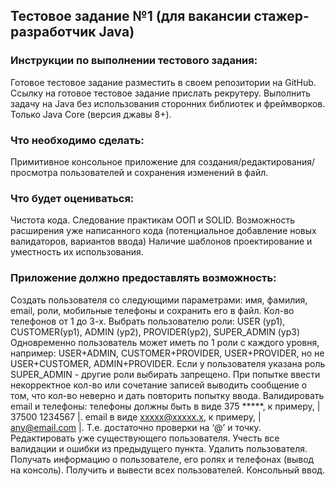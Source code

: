 ## Тестовое задание №1 (для вакансии стажер-разработчик Java)

### **Инструкции по выполнении тестового задания:**

Готовое тестовое задание разместить в своем репозитории на GitHub.
Ссылку на готовое тестовое задание прислать рекрутеру.
Выполнить задачу на Java без использования сторонних библиотек и фреймворков. Только Java Core (версия джавы 8+).

### **Что необходимо сделать:**
Примитивное консольное приложение для создания/редактирования/просмотра пользователей и сохранения изменений в файл.

### **Что будет оцениваться:**

Чистота кода.
Следование практикам ООП и SOLID.
Возможность расширения уже написанного кода (потенциальное добавление новых валидаторов, вариантов ввода)
Наличие шаблонов проектирование и уместность их использования.

### **Приложение должно предоставлять возможность:**
Создать пользователя со следующими параметрами: имя, фамилия, email, роли, мобильные телефоны и сохранить его в файл.
Кол-во телефонов от 1 до 3-х.
Выбрать пользователю роли: USER (ур1), CUSTOMER(ур1), ADMIN (ур2), PROVIDER(ур2), SUPER_ADMIN (ур3)
Одновременно пользователь может иметь по 1 роли с каждого уровня, например: USER+ADMIN, CUSTOMER+PROVIDER, USER+PROVIDER, но не USER+CUSTOMER, ADMIN+PROVIDER.
Если у пользователя указана роль SUPER_ADMIN - другие роли выбирать запрещено.
При попытке ввести некорректное кол-во или сочетание записей выводить сообщение о том, что кол-во неверно и дать повторить попытку ввода.
Валидировать email и телефоны:
телефоны должны быть в виде 375 *****, к примеру, | 37500 1234567 |.
email в виде xxxxx@xxxxx.x, к примеру, | any@email.com |. Т.е. достаточно проверки на ‘@’ и точку.
Редактировать уже существующего пользователя.
Учесть все валидации и ошибки из предыдущего пункта.
Удалить пользователя.
Получать информацию о пользователе, его ролях и телефонах (вывод на консоль).
Получить и вывести всех пользователей.
Консольный ввод.
